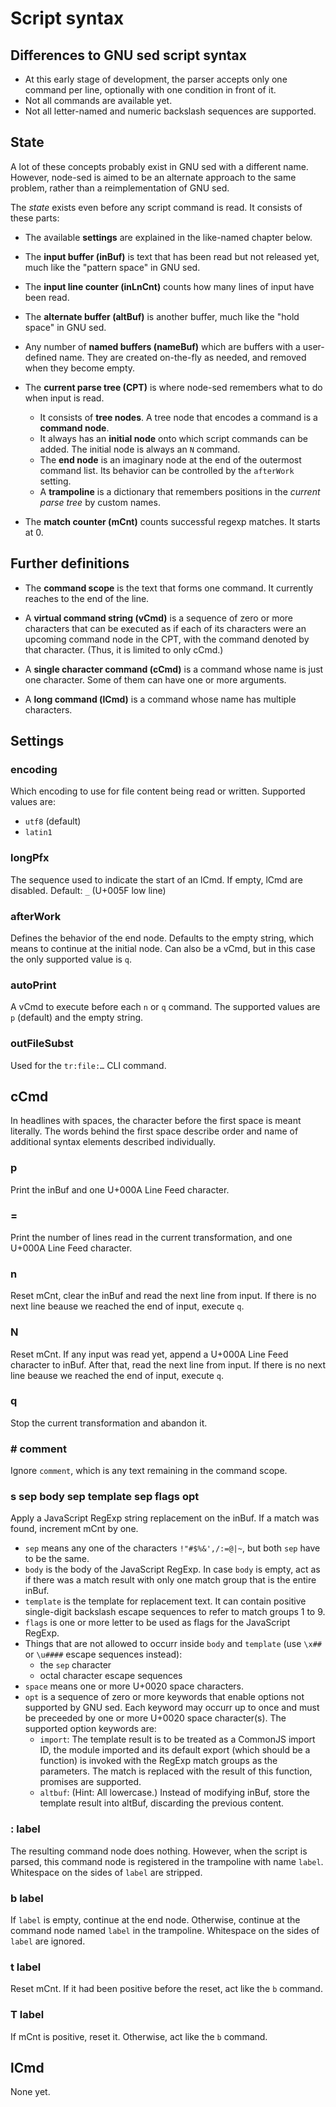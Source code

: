 ﻿
Script syntax
=============

Differences to GNU sed script syntax
------------------------------------

* At this early stage of development, the parser accepts only one
  command per line, optionally with one condition in front of it.
* Not all commands are available yet.
* Not all letter-named and numeric backslash sequences are supported.



State
-----

A lot of these concepts probably exist in GNU sed with a different name.
However, node-sed is aimed to be an alternate approach to the same problem,
rather than a reimplementation of GNU sed.

The _state_ exists even before any script command is read.
It consists of these parts:

* The available __settings__
  are explained in the like-named chapter below.

* The __input buffer (inBuf)__
  is text that has been read but not released yet,
  much like the "pattern space" in GNU sed.

* The __input line counter (inLnCnt)__
  counts how many lines of input have been read.

* The __alternate buffer (altBuf)__
  is another buffer,
  much like the "hold space" in GNU sed.

* Any number of __named buffers (nameBuf)__
  which are buffers with a user-defined name.
  They are created on-the-fly as needed, and removed when they become empty.

* The __current parse tree (CPT)__
  is where node-sed remembers what to do when input is read.
  * It consists of __tree nodes__.
    A tree node that encodes a command is a __command node__.
  * It always has an __initial node__ onto which script commands can be added.
    The initial node is always an `N` command.
  * The __end node__ is an imaginary node at the end of the outermost command
    list. Its behavior can be controlled by the `afterWork` setting.
  * A __trampoline__
    is a dictionary that remembers positions in the _current parse tree_
    by custom names.

* The __match counter (mCnt)__ counts successful regexp matches.
  It starts at 0.



Further definitions
-------------------

* The __command scope__
  is the text that forms one command.
  It currently reaches to the end of the line.

* A __virtual command string (vCmd)__
  is a sequence of zero or more characters that can be executed as if each
  of its characters were an upcoming command node in the CPT, with the
  command denoted by that character. (Thus, it is limited to only cCmd.)

* A __single character command (cCmd)__
  is a command whose name is just one character.
  Some of them can have one or more arguments.

* A __long command (lCmd)__
  is a command whose name has multiple characters.



Settings
--------

### encoding

Which encoding to use for file content being read or written.
Supported values are:
* `utf8` (default)
* `latin1`

### longPfx

The sequence used to indicate the start of an lCmd.
If empty, lCmd are disabled.
Default: `_` (U+005F low line)

### afterWork

Defines the behavior of the end node.
Defaults to the empty string, which means to continue at the initial node.
Can also be a vCmd, but in this case the only supported value is `q`.

### autoPrint

A vCmd to execute before each `n` or `q` command.
The supported values are `p` (default) and the empty string.

### outFileSubst

Used for the `tr:file:…` CLI command.



cCmd
----

In headlines with spaces, the character before the first space is meant
literally.
The words behind the first space describe order and name of additional
syntax elements described individually.


### p

Print the inBuf
and one U+000A Line Feed character.

### =

Print the number of lines read in the current transformation,
and one U+000A Line Feed character.

### n

Reset mCnt, clear the inBuf and read the next line from input.
If there is no next line beause we reached the end of input, execute `q`.

### N

Reset mCnt.
If any input was read yet, append a U+000A Line Feed character to inBuf.
After that, read the next line from input.
If there is no next line beause we reached the end of input, execute `q`.

### q

Stop the current transformation and abandon it.

### # comment

Ignore `comment`, which is any text remaining in the command scope.

### s sep body sep template sep flags opt

Apply a JavaScript RegExp string replacement on the inBuf.
If a match was found, increment mCnt by one.

* `sep` means any one of the characters `!"#$%&',/:=@|~`,
  but both `sep` have to be the same.
* `body` is the body of the JavaScript RegExp.
  In case `body` is empty, act as if there was a match result with only one
  match group that is the entire inBuf.
* `template` is the template for replacement text.
  It can contain positive single-digit backslash escape sequences
  to refer to match groups 1 to 9.
* `flags` is one or more letter to be used as flags for the
  JavaScript RegExp.
* Things that are not allowed to occurr inside `body` and `template`
  (use `\x##` or `\u####` escape sequences instead):
  * the `sep` character
  * octal character escape sequences
* `space` means one or more U+0020 space characters.
* `opt` is a sequence of zero or more keywords that enable options
  not supported by GNU sed. Each keyword may occurr up to once and
  must be preceeded by one or more U+0020 space character(s).
  The supported option keywords are:
  * `import`:
    The template result is to be treated as a CommonJS import ID,
    the module imported and its default export (which should be a function)
    is invoked with the RegExp match groups as the parameters.
    The match is replaced with the result of this function,
    promises are supported.
  * `altbuf`: (Hint: All lowercase.)
    Instead of modifying inBuf, store the template result into altBuf,
    discarding the previous content.

### : label

The resulting command node does nothing.
However, when the script is parsed, this command node is registered
in the trampoline with name `label`.
Whitespace on the sides of `label` are stripped.

### b label

If `label` is empty, continue at the end node.
Otherwise, continue at the command node named `label` in the trampoline.
Whitespace on the sides of `label` are ignored.

### t label

Reset mCnt.
If it had been positive before the reset, act like the `b` command.

### T label

If mCnt is positive, reset it. Otherwise, act like the `b` command.












lCmd
----

None yet.

















<!-- scroll -->
